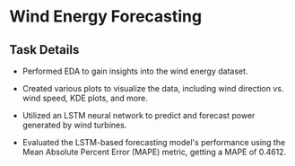 # Wind Energy Forecasting 

## Task Details

- Performed EDA to gain insights into the wind energy dataset.
  
- Created various plots to visualize the data, including wind direction vs. wind speed, KDE plots, and more.

- Utilized an LSTM neural network to predict and forecast power generated by wind turbines. 

- Evaluated the LSTM-based forecasting model's performance using the Mean Absolute Percent Error (MAPE) metric, getting a MAPE of 0.4612.

